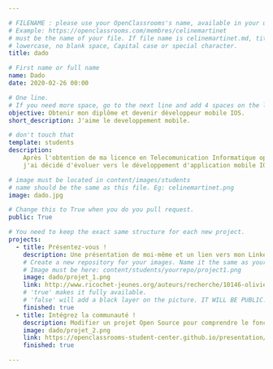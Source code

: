 ```yaml
---

# FILENAME : please use your OpenClassrooms's name, available in your url.
# Example: https://openclassrooms.com/membres/celinemartinet
# must be the name of your file. If file name is celinemartinet.md, title is celinemartinet.
# lowercase, no blank space, Capital case or special character.
title: dado

# First name or full name
name: Dado
date: 2020-02-26 00:00

# One line.
# If you need more space, go to the next line and add 4 spaces on the left, as in 'description'.
objective: Obtenir mon diplôme et devenir développeur mobile IOS.
short_description: J'aime le developpement mobile.

# don't touch that
template: students
description:
    Après l'obtention de ma licence en Telecomunication Informatique option Developpement d'Applicatios Reparties
    j'ai décidé d'évoluer vers le développement d'application mobile IOS.

# image must be located in content/images/students
# name should be the same as this file. Eg: celinemartinet.png
image: dado.jpg

# Change this to True when you do you pull request.
public: True

# You need to keep the exact same structure for each new project.
projects:
  - title: Présentez-vous !
    description: Une présentation de moi-même et un lien vers mon LinkedIn.
    # Create a new repository for your images. Name it the same as your nickname and profile picture.
    # Image must be here: content/students/yourrepo/project1.png
    image: dado/projet_1.png
    link: http://www.ricochet-jeunes.org/auteurs/recherche/10146-olivier-vogel
    # 'true' makes it fully available.
    # 'false' will add a black layer on the picture. IT WILL BE PUBLIC!
    finished: true
  - title: Intégrez la communauté !
    description: Modifier un projet Open Source pour comprendre le fonctionnement de Git, de Github et des pull requests. 
    image: dado/projet_2.png
    link: https://openclassrooms-student-center.github.io/presentation/students/ratus.html
    finished: true

---
```

